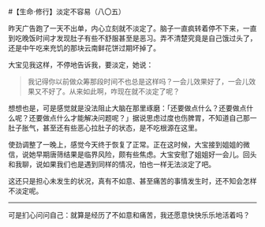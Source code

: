 #【生命⋅修行】淡定不容易（八〇五）

昨天广告跑了一天不出单，内心立刻就不淡定了。脑子一直疯转着停不下来，一直到吃晚饭时间才发现肚子有些不舒服甚至是恶习。弄不清楚究竟是自己饿过头了，还是中午吃来充饥的那块云南鲜花饼过期坏掉了。

大宝见我这样，不停地告诉我，要淡定，她说：

> 我记得你以前做众筹那段时间不也总是这样吗？一会儿效果好了，一会儿效果又不好了。从来如此啊，咋现在就不淡定了呢？

想想也是，可是感觉就是没法阻止大脑在那里琢磨：「还要做点什么？还要做点什么呢？还要做点什么才能解决问题呢？」据说思虑过度也伤脾胃，不知道自己那一肚子胀气，甚至还有些恶心拉肚子的状态，是不吃根源在这里。

使劲调整了一晚上，感觉今天终于恢复了正常。正在这时候，大宝接到姐姐的微信，说她早期唐筛结果是临界风险，颇有些焦虑。大宝安慰了姐姐好一会儿。回头和我聊，说如果我们也是遇到同样的情况，怕也一样无法淡定了吧。

这还只是担心未发生的状况，真有不如意、甚至痛苦的事情发生时，还不知会怎样不淡定呢。

----

可是扪心问问自己：就算是经历了不如意和痛苦，我还愿意快快乐乐地活着吗？